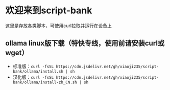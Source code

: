 # 欢迎来到script-bank
这里是存放各类脚本，可使用curl拉取并运行在设备上

## ollama linux版下载（特快专线，使用前请安装curl或wget）
 - 标准版：`curl -fsSL https://cdn.jsdelivr.net/gh/xiaoji235/script-bank/ollama/install.sh | sh`
 - 汉化版：`curl -fsSL https://cdn.jsdelivr.net/gh/xiaoji235/script-bank/ollama/install-zh_CN.sh | sh`
